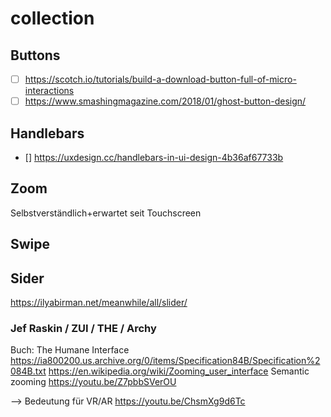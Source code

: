 # collection

## Buttons

* [ ] https://scotch.io/tutorials/build-a-download-button-full-of-micro-interactions
* [ ] https://www.smashingmagazine.com/2018/01/ghost-button-design/

## Handlebars

* [] https://uxdesign.cc/handlebars-in-ui-design-4b36af67733b

## Zoom

Selbstverständlich+erwartet seit Touchscreen

## Swipe

## Sider 

https://ilyabirman.net/meanwhile/all/slider/

### Jef Raskin / ZUI / THE / Archy

Buch: The Humane Interface
https://ia800200.us.archive.org/0/items/Specification84B/Specification%2084B.txt
https://en.wikipedia.org/wiki/Zooming_user_interface
Semantic zooming
https://youtu.be/Z7pbbSVerOU

--> Bedeutung für VR/AR
https://youtu.be/ChsmXg9d6Tc
